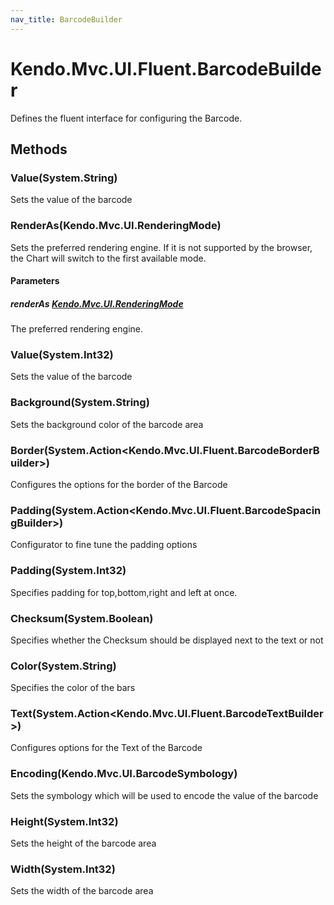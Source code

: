 ```yaml
---
nav_title: BarcodeBuilder
---
```


# Kendo.Mvc.UI.Fluent.BarcodeBuilder
Defines the fluent interface for configuring the Barcode.




## Methods


### Value(System.String)
Sets the value of the barcode





### RenderAs(Kendo.Mvc.UI.RenderingMode)
Sets the preferred rendering engine.
            If it is not supported by the browser, the Chart will switch to the first available mode.


#### Parameters

##### renderAs [Kendo.Mvc.UI.RenderingMode](/api/wrappers/aspnet-mvc/Kendo.Mvc.UI/RenderingMode)
The preferred rendering engine.





### Value(System.Int32)
Sets the value of the barcode





### Background(System.String)
Sets the background color of the barcode area





### Border(System.Action\<Kendo.Mvc.UI.Fluent.BarcodeBorderBuilder\>)
Configures the options for the border of the Barcode





### Padding(System.Action\<Kendo.Mvc.UI.Fluent.BarcodeSpacingBuilder\>)
Configurator to fine tune the padding options





### Padding(System.Int32)
Specifies padding for top,bottom,right and left at once.





### Checksum(System.Boolean)
Specifies whether the Checksum should be displayed next to the text or not





### Color(System.String)
Specifies the color of the bars





### Text(System.Action\<Kendo.Mvc.UI.Fluent.BarcodeTextBuilder\>)
Configures options for the Text of the Barcode





### Encoding(Kendo.Mvc.UI.BarcodeSymbology)
Sets the symbology which will be used to encode the value of the barcode





### Height(System.Int32)
Sets the height of the barcode area





### Width(System.Int32)
Sets the width of the barcode area






